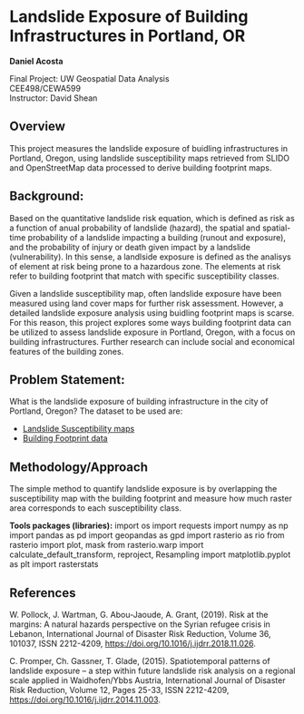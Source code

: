 Landslide Exposure of Building Infrastructures in Portland, OR
=======

**Daniel Acosta**

Final Project: UW Geospatial Data Analysis  
CEE498/CEWA599  
Instructor: David Shean  

Overview
-----------
This project measures the landslide exposure of buidling infrastructures in Portland, Oregon, using landslide susceptibility maps retrieved from SLIDO and OpenStreetMap data processed to derive building footprint maps.

## Background:
Based on the quantitative landslide risk equation, which is defined as risk as a function of anual probability of landslide (hazard), the spatial and spatial-time probability of a landslide impacting a building (runout and exposure), and the probability of injury or death given impact by a landslide (vulnerability). In this sense, a landlside exposure is defined as the analisys of element at risk being prone to a hazardous zone. The elements at risk refer to building footprint that match with specific susceptibility classes. 

Given a landslide susceptibility map, often landslide exposure have been measured using land cover maps for further risk assessment. However, a detailed landslide exposure analysis using buidling footprint maps is scarse. For this reason, this project explores some ways building footprint data can be utilized to assess landslide exposure in Portland, Oregon, with a focus on building infrastructures. Further research can include social and economical features of the building zones. 

## Problem Statement:
What is the landslide exposure of building infrastructure in the city of Portland, Oregon?
The dataset to be used are:
* [Landslide Susceptibility maps](https://www.oregongeology.org/slido/data.htm)
* [Building Footprint data](https://github.com/Microsoft/USBuildingFootprints)

## Methodology/Approach

The simple method to quantify landslide exposure is by overlapping the susceptibility map with the building footprint and measure how much raster area corresponds to each susceptibility class.

**Tools packages (libraries):**
import os
import requests
import numpy as np
import pandas as pd
import geopandas as gpd
import rasterio as rio
from rasterio import plot, mask
from rasterio.warp import calculate_default_transform, reproject, Resampling
import matplotlib.pyplot as plt
import rasterstats

## References
W. Pollock, J. Wartman, G. Abou-Jaoude, A. Grant, (2019). Risk at the margins: A natural hazards perspective on the Syrian refugee crisis in Lebanon, International Journal of Disaster Risk Reduction, Volume 36, 101037, ISSN 2212-4209, https://doi.org/10.1016/j.ijdrr.2018.11.026.

C. Promper, Ch. Gassner, T. Glade, (2015). Spatiotemporal patterns of landslide exposure – a step within future landslide risk analysis on a regional scale applied in Waidhofen/Ybbs Austria, International Journal of Disaster Risk Reduction, Volume 12,  Pages 25-33, ISSN 2212-4209, https://doi.org/10.1016/j.ijdrr.2014.11.003.